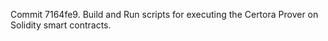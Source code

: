 Commit 7164fe9.                    Build and Run scripts for executing the Certora Prover on Solidity smart contracts.